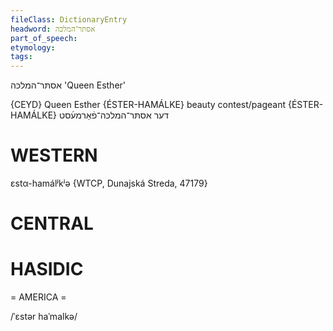 ```yaml
---
fileClass: DictionaryEntry
headword: אסתּר־המלכּה
part_of_speech: 
etymology: 
tags: 
---
```

אסתּר־המלכּה
'Queen Esther'

{CEYD}
Queen Esther {ÉSTER-HAMÁLKE}
beauty contest/pageant {ÉSTER-HAMÁLKE} דער אסתּר־המלכּה־פֿאַרמע֜סט

WESTERN
========

ɛstα-hamálʲkʲə {WTCP, Dunajská Streda, 47179}

CENTRAL
========

HASIDIC
=======
= AMERICA = 

/ˈɛstər haˈmalkə/